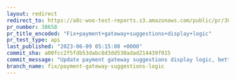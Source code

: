 ```yaml
---
layout: redirect
redirect_to: https://a8c-woo-test-reports.s3.amazonaws.com/public/pr/38658/api/index.html
pr_number: 38658
pr_title_encoded: "Fix+payment+gateway+suggestions+display+logic"
pr_test_type: api
last_published: "2023-06-09 05:15:08 +0000"
commit_sha: a00fcc2f5fdb53dabc8d3dd530adad214439f015
commit_message: "Update payment gateway suggestions display logic, better comments and…"
branch_name: fix/payment-gateway-suggestions-logic
---
```

